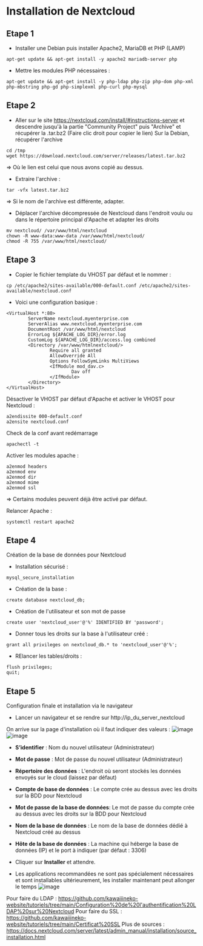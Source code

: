 # Installation de Nextcloud

## Etape 1
* Installer une Debian puis installer Apache2, MariaDB et PHP (LAMP)
```
apt-get update && apt-get install -y apache2 mariadb-server php
```

* Mettre les modules PHP nécessaires : 
```
apt-get update && apt-get install -y php-ldap php-zip php-dom php-xml php-mbstring php-gd php-simplexml php-curl php-mysql
```

## Etape 2
* Aller sur le site https://nextcloud.com/install/#instructions-server et descendre jusqu'à la partie "Community Project" puis "Archive" et récupérer la .tar.bz2 (Faire clic droit pour copier le lien)
Sur la Debian, récupérer l'archive
```
cd /tmp
wget https://download.nextcloud.com/server/releases/latest.tar.bz2
```
=> Où le lien est celui que nous avons copié au dessus.

* Extraire l'archive : 
```
tar -vfx latest.tar.bz2
```
=> Si le nom de l'archive est différente, adapter.

* Déplacer l'archive décompressée de Nextcloud dans l'endroit voulu ou dans le répertoire principal d'Apache et adapter les droits
```
mv nextcloud/ /var/www/html/nextcloud
chown -R www-data:www-data /var/www/html/nextcloud/
chmod -R 755 /var/www/html/nextcloud/
```

## Etape 3

* Copier le fichier template du VHOST par défaut et le nommer : 
```
cp /etc/apache2/sites-available/000-default.conf /etc/apache2/sites-available/nextcloud.conf
```

* Voici une configuration basique : 
```
<VirtualHost *:80>
        ServerName nextcloud.myenterprise.com
        ServerAlias www.nextcloud.myenterprise.com
        DocumentRoot /var/www/html/nextcloud
        ErrorLog ${APACHE_LOG_DIR}/error.log
        CustomLog ${APACHE_LOG_DIR}/access.log combined
        <Directory /var/www/htmlnextcloud/>
                Require all granted
                AllowOverride All
                Options FollowSymLinks MultiViews
                <IfModule mod_dav.c>
                        Dav off
                </IfModule>
        </Directory>
</VirtualHost>
```

Désactiver le VHOST par défaut d'Apache et activer le VHOST pour Nextcloud : 
```
a2endissite 000-default.conf
a2ensite nextcloud.conf
```

Check de la conf avant redémarrage
```
apachectl -t
```
Activer les modules apache : 
```
a2enmod headers
a2enmod env
a2enmod dir
a2enmod mime
a2enmod ssl
```
=> Certains modules peuvent déjà être activé par défaut.

Relancer Apache : 
```
systemctl restart apache2
```

## Etape 4
Création de la base de données pour Nextcloud 

* Installation sécurisé :
```
mysql_secure_installation
```

* Création de la base :
```
create database nextcloud_db;
```

* Création de l'utilisateur et son mot de passe
```
create user 'nextcloud_user'@'%' IDENTIFIED BY 'password'; 
```

* Donner tous les droits sur la base à l'utilisateur créé :
```
grant all privileges on nextcloud_db.* to 'nextcloud_user'@'%';
```

* RElancer les tables/droits :
```
flush privileges;
quit;
```

## Etape 5
Configuration finale et installation via le navigateur

* Lancer un navigateur et se rendre sur http://ip_du_server_nextcloud

On arrive sur la page d'installation où il faut indiquer des valeurs : 
![image](https://github.com/kawaiiineko-website/tutoriels/assets/118014015/b87ae29d-a47c-4978-9b72-a76373ac148d)
![image](https://github.com/kawaiiineko-website/tutoriels/assets/118014015/a2a88aa4-31aa-4aa1-90e1-0fe01469570f)

* **S’identifier** : Nom du nouvel utilisateur (Administrateur)
* **Mot de passe** : Mot de passe du nouvel utilisateur (Administrateur)
* **Répertoire des données** : L'endroit où seront stockés les données envoyés sur le cloud (laissez par défaut)
* **Compte de base de données** : Le compte crée au dessus avec les droits sur la BDD pour Nextcloud
* **Mot de passe de la base de données**: Le mot de passe du compte crée au dessus avec les droits sur la BDD pour Nextcloud
* **Nom de la base de données** : Le nom de la base de données dédié à Nextcloud créé au dessus
* **Hôte de la base de données** : La machine qui héberge la base de données (IP) et le port à indiquer (par défaut : 3306)

* Cliquer sur **Installer** et attendre.
* Les applications recommandées ne sont pas spécialement nécessaires et sont installables ultérieurement, les installer maintenant peut allonger le temps
![image](https://github.com/kawaiiineko-website/tutoriels/assets/118014015/24188b5b-fe31-4f8b-b120-ebcb65e818f6)

Pour faire du LDAP : https://github.com/kawaiiineko-website/tutoriels/tree/main/Configuration%20de%20l'authentification%20LDAP%20sur%20Nextcloud
Pour faire du SSL : https://github.com/kawaiiineko-website/tutoriels/tree/main/Certificat%20SSL
Plus de sources : https://docs.nextcloud.com/server/latest/admin_manual/installation/source_installation.html

